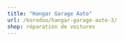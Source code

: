 ```yaml
---
title: "Hangar Garage Auto"
url: /korodou/hangar-garage-auto-3/
shop: réparation de voitures
---
```

